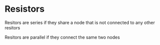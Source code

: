 # Resistors

Resitors are series if they share a node that is not connected to any other resitors

Resitors are parallel if they connect the same two nodes

